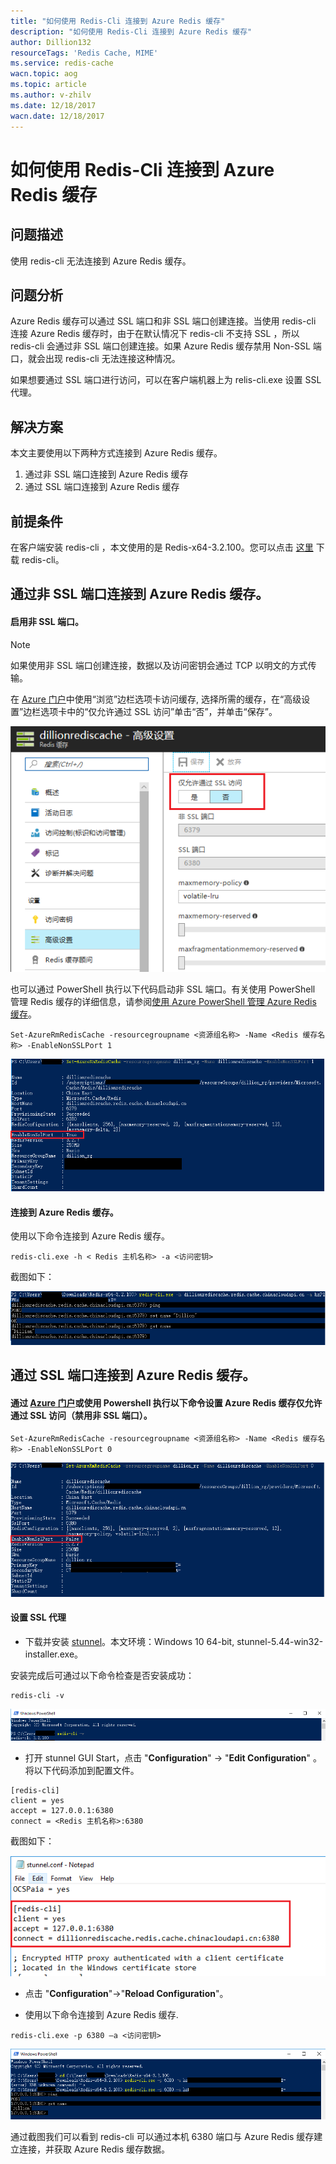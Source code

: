 ```yaml
---
title: "如何使用 Redis-Cli 连接到 Azure Redis 缓存"
description: "如何使用 Redis-Cli 连接到 Azure Redis 缓存"
author: Dillion132
resourceTags: 'Redis Cache, MIME'
ms.service: redis-cache
wacn.topic: aog
ms.topic: article
ms.author: v-zhilv
ms.date: 12/18/2017
wacn.date: 12/18/2017
---
```


# 如何使用 Redis-Cli 连接到 Azure Redis 缓存

## 问题描述

使用 redis-cli 无法连接到 Azure Redis 缓存。

## 问题分析

Azure Redis 缓存可以通过 SSL 端口和非 SSL 端口创建连接。当使用 redis-cli 连接 Azure Redis 缓存时，由于在默认情况下 redis-cli 不支持 SSL ，所以 redis-cli 会通过非 SSL 端口创建连接。如果 Azure Redis 缓存禁用 Non-SSL 端口，就会出现 redis-cli 无法连接这种情况。

如果想要通过 SSL 端口进行访问，可以在客户端机器上为 relis-cli.exe 设置 SSL 代理。

## 解决方案

本文主要使用以下两种方式连接到 Azure Redis 缓存。
1. 通过非 SSL 端口连接到 Azure Redis 缓存
2. 通过 SSL 端口连接到 Azure Redis 缓存

## 前提条件

在客户端安装 redis-cli ，本文使用的是 Redis-x64-3.2.100。您可以点击 [这里](https://github.com/MicrosoftArchive/redis/releases) 下载 redis-cli。


## 通过非 SSL 端口连接到 Azure Redis 缓存。

#### 启用非 SSL 端口。

> [!NOTE]
>
> 如果使用非 SSL 端口创建连接，数据以及访问密钥会通过 TCP 以明文的方式传输。

在 [Azure 门户](https://portal.azure.cn/)中使用“浏览”边栏选项卡访问缓存, 选择所需的缓存，在“高级设置”边栏选项卡中的“仅允许通过 SSL 访问”单击“否”，并单击“保存”。

![redisconfigure_portal](./media/aog-redis-cache-using-redis-cli-connect-azure-redis-cache/redisconfigure_portal.PNG)

也可以通过 PowerShell 执行以下代码启动非 SSL 端口。有关使用 PowerShell 管理 Redis 缓存的详细信息，请参阅[使用 Azure PowerShell 管理 Azure Redis 缓存](https://docs.azure.cn/redis-cache/cache-howto-manage-redis-cache-powershell)。

```
Set-AzureRmRedisCache -resourcegroupname <资源组名称> -Name <Redis 缓存名称> -EnableNonSSLPort 1
```
![enablenonssl](./media/aog-redis-cache-using-redis-cli-connect-azure-redis-cache/enablenonssl.PNG)

#### 连接到 Azure Redis 缓存。

使用以下命令连接到 Azure Redis 缓存。

```
redis-cli.exe -h < Redis 主机名称> -a <访问密钥>
```

截图如下：

![nonsslconnect](./media/aog-redis-cache-using-redis-cli-connect-azure-redis-cache/nonsslconnect.PNG)

## 通过 SSL 端口连接到 Azure Redis 缓存。

#### 通过 [Azure 门户](https://portal.azure.cn/)或使用 Powershell 执行以下命令设置 Azure Redis 缓存仅允许通过 SSL 访问（禁用非 SSL 端口）。

```
Set-AzureRmRedisCache -resourcegroupname <资源组名称> -Name <Redis 缓存名称> -EnableNonSSLPort 0
```

![disablenonssl](./media/aog-redis-cache-using-redis-cli-connect-azure-redis-cache/disablenonssl.PNG)

#### 设置 SSL 代理

* 下载并安装 [stunnel](https://www.stunnel.org/downloads.html)。本文环境：Windows 10 64-bit, stunnel-5.44-win32-installer.exe。

安装完成后可通过以下命令检查是否安装成功：

```
redis-cli -v
```
![checkinstallresut](./media/aog-redis-cache-using-redis-cli-connect-azure-redis-cache/checkinstallresut.PNG)

* 打开 stunnel GUI Start，点击 "**Configuration**" -> "**Edit Configuration**" 。将以下代码添加到配置文件。

```
[redis-cli]
client = yes
accept = 127.0.0.1:6380
connect = <Redis 主机名称>:6380
```

截图如下：

![editconfig](./media/aog-redis-cache-using-redis-cli-connect-azure-redis-cache/editconfig.PNG)

* 点击 "**Configuration**"->"**Reload Configuration**"。

* 使用以下命令连接到 Azure Redis 缓存.

```
redis-cli.exe -p 6380 –a <访问密钥>
```

![sslconfig](./media/aog-redis-cache-using-redis-cli-connect-azure-redis-cache/sslconfig.PNG)

通过截图我们可以看到 redis-cli 可以通过本机 6380 端口与 Azure Redis 缓存建立连接，并获取 Azure Redis 缓存数据。